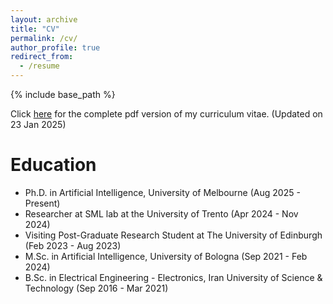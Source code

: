 ```yaml
---
layout: archive
title: "CV"
permalink: /cv/
author_profile: true
redirect_from:
  - /resume
---
```


{% include base_path %}

Click [here](https://qasemii.github.io/assets/Reza_Madani_CV.pdf) for the complete pdf version of my curriculum vitae. (Updated on 23 Jan 2025)

Education
======
* Ph.D. in Artificial Intelligence, University of Melbourne (Aug 2025 - Present)
* Researcher at SML lab at the University of Trento (Apr 2024 - Nov 2024)
* Visiting Post-Graduate Research Student at The University of Edinburgh (Feb 2023 - Aug 2023)
* M.Sc. in Artificial Intelligence, University of Bologna (Sep 2021 - Feb 2024)
* B.Sc. in Electrical Engineering - Electronics, Iran University of Science & Technology (Sep 2016 - Mar 2021)

